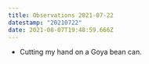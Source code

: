 ```yaml
---
title: Observations 2021-07-22
datestamp: "20210722"
date: 2021-08-07T19:48:59.666Z
---
```

- Cutting my hand on a Goya bean can.